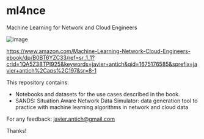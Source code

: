 # ml4nce
Machine Learning for Network and Cloud Engineers

![image](https://user-images.githubusercontent.com/76206935/215793827-60062668-8e0e-4132-aa3b-8bee29114897.png)

https://www.amazon.com/Machine-Learning-Network-Cloud-Engineers-ebook/dp/B0BT6YZC33/ref=sr_1_1?crid=1QA5Z38TPI925&keywords=javier+antich&qid=1675176585&sprefix=javier+antich%2Caps%2C197&sr=8-1

This repository contains:
- Notebooks and datasets for the use cases described in the book.
- SANDS: Situation Aware Network Data Simulator: data generation tool to practice with machine learning algorithms in network and cloud data

For any feedback: javier.antich@gmail.com

Thanks!
